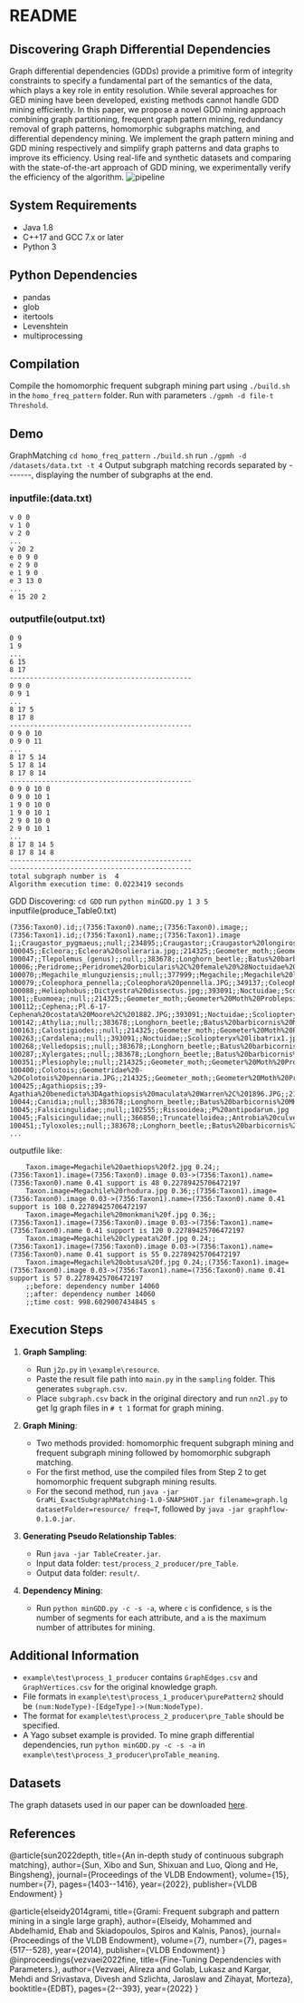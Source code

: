 

# README
## Discovering Graph Differential Dependencies 
Graph differential dependencies (GDDs) provide a primitive form of integrity constraints to specify a fundamental part of the semantics of the data, which plays a key role in entity resolution. 
While several approaches for GED mining have been developed, existing methods cannot handle GDD mining efficiently. 
In this paper, we propose a novel GDD mining approach combining graph partitioning, frequent graph pattern mining, redundancy removal of graph patterns, homomorphic subgraphs matching, and differential dependency mining.
We implement the graph pattern mining and GDD mining respectively and simplify graph patterns and data graphs to improve its efficiency. 
Using real-life and synthetic datasets and comparing with the state-of-the-art approach of GDD mining, we experimentally verify the efficiency of the algorithm.
![pipeline](gdd_pipeline.jpg)
## System Requirements
- Java 1.8
- C++17 and GCC 7.x or later
- Python 3

## Python Dependencies
- pandas
- glob
- itertools
- Levenshtein
- multiprocessing

## Compilation
Compile the homomorphic frequent subgraph mining part using `./build.sh` in the `homo_freq_pattern` folder. Run with parameters `./gpmh -d file-t Threshold`.

## Demo
GraphMatching
`cd homo_freq_pattern`
`./build.sh`
run `./gpmh -d /datasets/data.txt -t 4`
Output subgraph matching records separated by -------, displaying the number of subgraphs at the end.
### inputfile:(data.txt)
```
v 0 0
v 1 0
v 2 0
...
v 20 2
e 0 9 0
e 2 9 0
e 1 9 0
e 3 13 0
...
e 15 20 2
```
### outputfile(output.txt)
```
0 9 
1 9 
...
6 15 
8 17 
--------------------------------------------- 
0 9 0 
0 9 1 
...
8 17 5 
8 17 8 
--------------------------------------------- 
0 9 0 10 
0 9 0 11 
...
8 17 5 14 
5 17 8 14 
8 17 8 14 
--------------------------------------------- 
0 9 0 10 0 
0 9 0 10 1 
1 9 0 10 0 
1 9 0 10 1 
2 9 0 10 0 
2 9 0 10 1 
...
8 17 8 14 5 
8 17 8 14 8 
--------------------------------------------- 
--------------------------------------------- 
total subgraph number is  4 
Algorithm execution time: 0.0223419 seconds 

```
GDD Discovering:
`cd GDD`
run `python minGDD.py 1 3 5`
inputfile(produce_Table0.txt)
```
(7356:Taxon0).id;;(7356:Taxon0).name;;(7356:Taxon0).image;;(7356:Taxon1).id;;(7356:Taxon1).name;;(7356:Taxon1).image
1;;Craugastor_pygmaeus;;null;;234895;;Craugastor;;Craugastor%20longirostris.jpg
100045;;Ecleora;;Ecleora%20solieraria.jpg;;214325;;Geometer_moth;;Geometer%20Moth%20Problepsis%20vulgaris.jpg
100047;;Tlepolemus_(genus);;null;;383678;;Longhorn_beetle;;Batus%20barbicornis%20MHNT%20femelle.jpg
10006;;Peridrome;;Peridrome%20orbicularis%2C%20female%20%28Noctuidae%20Aganainae%29.jpg;;393091;;Noctuidae;;Scoliopteryx%20libatrix1.jpg
100070;;Megachile_mlunguziensis;;null;;377999;;Megachile;;Megachile%20lagopoda%201.jpg
100079;;Coleophora_pennella;;Coleophora%20pennella.JPG;;349137;;Coleophora;;Coleophora.striatipennella.-.lindsey.jpg
100088;;Heliophobus;;Dictyestra%20dissectus.jpg;;393091;;Noctuidae;;Scoliopteryx%20libatrix1.jpg
1001;;Euomoea;;null;;214325;;Geometer_moth;;Geometer%20Moth%20Problepsis%20vulgaris.jpg
100112;;Cephena;;Pl.6-17-Cephena%20costata%20Moore%2C%201882.JPG;;393091;;Noctuidae;;Scoliopteryx%20libatrix1.jpg
100142;;Athylia;;null;;383678;;Longhorn_beetle;;Batus%20barbicornis%20MHNT%20femelle.jpg
100163;;Calostigiodes;;null;;214325;;Geometer_moth;;Geometer%20Moth%20Problepsis%20vulgaris.jpg
100263;;Cardalena;;null;;393091;;Noctuidae;;Scoliopteryx%20libatrix1.jpg
100268;;Velledopsis;;null;;383678;;Longhorn_beetle;;Batus%20barbicornis%20MHNT%20femelle.jpg
100287;;Xylergates;;null;;383678;;Longhorn_beetle;;Batus%20barbicornis%20MHNT%20femelle.jpg
100351;;Plesiophyle;;null;;214325;;Geometer_moth;;Geometer%20Moth%20Problepsis%20vulgaris.jpg
100400;;Colotois;;Geometridae%20-%20Colotois%20pennaria.JPG;;214325;;Geometer_moth;;Geometer%20Moth%20Problepsis%20vulgaris.jpg
100425;;Agathiopsis;;39-Agathia%20benedicta%3DAgathiopsis%20maculata%20Warren%2C%201896.JPG;;214325;;Geometer_moth;;Geometer%20Moth%20Problepsis%20vulgaris.jpg
10044;;Canidia;;null;;383678;;Longhorn_beetle;;Batus%20barbicornis%20MHNT%20femelle.jpg
10045;;Falsicingulidae;;null;;102555;;Rissooidea;;P%20antipodarum.jpg
10045;;Falsicingulidae;;null;;366850;;Truncatelloidea;;Antrobia%20culveri.jpg
100451;;Tyloxoles;;null;;383678;;Longhorn_beetle;;Batus%20barbicornis%20MHNT%20femelle.jpg
...
```
outputfile like:
``` Taxon.image=Megachile%20cetera%20f.jpg 0.36;;(7356:Taxon1).image=(7356:Taxon0).image 0.03->(7356:Taxon1).name=(7356:Taxon0).name 0.41 support is 120 0.22789425706472197
	Taxon.image=Megachile%20aethiops%20f2.jpg 0.24;;(7356:Taxon1).image=(7356:Taxon0).image 0.03->(7356:Taxon1).name=(7356:Taxon0).name 0.41 support is 48 0.22789425706472197
	Taxon.image=Megachile%20rhodura.jpg 0.36;;(7356:Taxon1).image=(7356:Taxon0).image 0.03->(7356:Taxon1).name=(7356:Taxon0).name 0.41 support is 108 0.22789425706472197
	Taxon.image=Megachile%20monkmani%20f.jpg 0.36;;(7356:Taxon1).image=(7356:Taxon0).image 0.03->(7356:Taxon1).name=(7356:Taxon0).name 0.41 support is 120 0.22789425706472197
	Taxon.image=Megachile%20clypeata%20f.jpg 0.24;;(7356:Taxon1).image=(7356:Taxon0).image 0.03->(7356:Taxon1).name=(7356:Taxon0).name 0.41 support is 55 0.22789425706472197
	Taxon.image=Megachile%20obtusa%20f.jpg 0.24;;(7356:Taxon1).image=(7356:Taxon0).image 0.03->(7356:Taxon1).name=(7356:Taxon0).name 0.41 support is 57 0.22789425706472197
	;;before: dependency number 14060
	;;after: dependency number 14060
	;;time cost: 998.6029007434845 s
```

## Execution Steps
1. **Graph Sampling**: 
   - Run `j2p.py` in `\example\resource`.
   - Paste the result file path into `main.py` in the `sampling` folder. This generates `subgraph.csv`.
   - Place `subgraph.csv` back in the original directory and run `nn2l.py` to get lg graph files in `# t 1` format for graph mining.

2. **Graph Mining**: 
   - Two methods provided: homomorphic frequent subgraph mining and frequent subgraph mining followed by homomorphic subgraph matching.
   - For the first method, use the compiled files from Step 2 to get homomorphic frequent subgraph mining results.
   - For the second method, run `java -jar GraMi_ExactSubgraphMatching-1.0-SNAPSHOT.jar filename=graph.lg datasetFolder=resource/ freq=T`, followed by `java -jar graphflow-0.1.0.jar`.

3. **Generating Pseudo Relationship Tables**: 
   - Run `java -jar TableCreater.jar`.
   - Input data folder: `test/process_2_producer/pre_Table`.
   - Output data folder: `result/`.

4. **Dependency Mining**: 
   - Run `python minGDD.py -c -s -a`, where `c` is confidence, `s` is the number of segments for each attribute, and `a` is the maximum number of attributes for mining.

## Additional Information
- `example\test\process_1_producer` contains `GraphEdges.csv` and `GraphVertices.csv` for the original knowledge graph.
- File formats in `example\test\process_1_producer\purePattern2` should be `(num:NodeType)-[EdgeType]->(Num:NodeType)`.
- The format for `example\test\process_2_producer\pre_Table` should be specified.
- A Yago subset example is provided. To mine graph differential dependencies, run `python minGDD.py -c -s -a` in `example\test\process_3_producer\proTable_meaning`.

## Datasets
The graph datasets used in our paper can be downloaded [here](https://drive.google.com/drive/folders/1VodFmIh5UZ4pShYM58x11iR_aRBD9PZ3?usp=drive_link).

## References
@article{sun2022depth,
  title={An in-depth study of continuous subgraph matching},
  author={Sun, Xibo and Sun, Shixuan and Luo, Qiong and He, Bingsheng},
  journal={Proceedings of the VLDB Endowment},
  volume={15},
  number={7},
  pages={1403--1416},
  year={2022},
  publisher={VLDB Endowment}
}

@article{elseidy2014grami,
  title={Grami: Frequent subgraph and pattern mining in a single large graph},
  author={Elseidy, Mohammed and Abdelhamid, Ehab and Skiadopoulos, Spiros and Kalnis, Panos},
  journal={Proceedings of the VLDB Endowment},
  volume={7},
  number={7},
  pages={517--528},
  year={2014},
  publisher={VLDB Endowment}
}
@inproceedings{vezvaei2022fine,
  title={Fine-Tuning Dependencies with Parameters.},
  author={Vezvaei, Alireza and Golab, Lukasz and Kargar, Mehdi and Srivastava, Divesh and Szlichta, Jaroslaw and Zihayat, Morteza},
  booktitle={EDBT},
  pages={2--393},
  year={2022}
}
